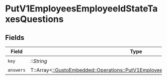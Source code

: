 # PutV1EmployeesEmployeeIdStateTaxesQuestions


## Fields

| Field                                                                                                                                                    | Type                                                                                                                                                     | Required                                                                                                                                                 | Description                                                                                                                                              |
| -------------------------------------------------------------------------------------------------------------------------------------------------------- | -------------------------------------------------------------------------------------------------------------------------------------------------------- | -------------------------------------------------------------------------------------------------------------------------------------------------------- | -------------------------------------------------------------------------------------------------------------------------------------------------------- |
| `key`                                                                                                                                                    | *::String*                                                                                                                                               | :heavy_check_mark:                                                                                                                                       | N/A                                                                                                                                                      |
| `answers`                                                                                                                                                | T::Array<[::GustoEmbedded::Operations::PutV1EmployeesEmployeeIdStateTaxesAnswers](../../models/operations/putv1employeesemployeeidstatetaxesanswers.md)> | :heavy_minus_sign:                                                                                                                                       | N/A                                                                                                                                                      |